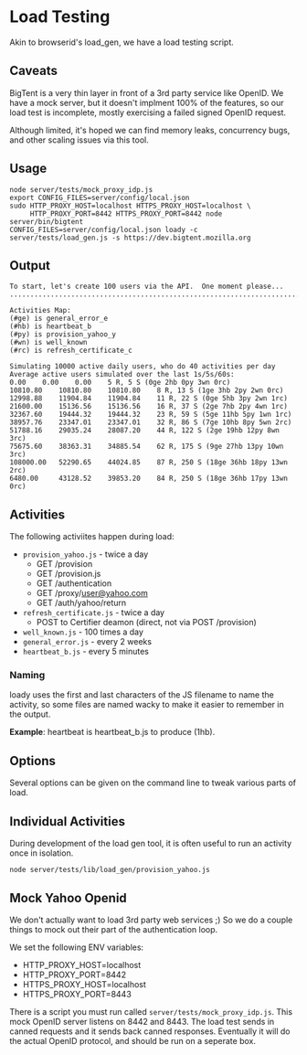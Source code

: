 Load Testing
============

Akin to browserid's load_gen, we have a load testing script.

Caveats
-------

BigTent is a very thin layer in front of a 3rd party service like OpenID. We have a mock server, but it doesn't implment 100% of the features, so our load test is incomplete, mostly exercising a failed signed OpenID request.

Although limited, it's hoped we can find memory leaks, concurrency bugs, and other scaling issues via this tool.

Usage
-----

    node server/tests/mock_proxy_idp.js
    export CONFIG_FILES=server/config/local.json
    sudo HTTP_PROXY_HOST=localhost HTTPS_PROXY_HOST=localhost \
         HTTP_PROXY_PORT=8442 HTTPS_PROXY_PORT=8442 node server/bin/bigtent
    CONFIG_FILES=server/config/local.json loady -c server/tests/load_gen.js -s https://dev.bigtent.mozilla.org

Output
------

    To start, let's create 100 users via the API.  One moment please...
    ....................................................................................................

    Activities Map:
    (#ge) is general_error_e
    (#hb) is heartbeat_b
    (#py) is provision_yahoo_y
    (#wn) is well_known
    (#rc) is refresh_certificate_c

    Simulating 10000 active daily users, who do 40 activities per day
    Average active users simulated over the last 1s/5s/60s:
	0.00    0.00    0.00    5 R, 5 S (0ge 2hb 0py 3wn 0rc)
	10810.80    10810.80    10810.80    8 R, 13 S (1ge 3hb 2py 2wn 0rc)
	12998.88    11904.84    11904.84    11 R, 22 S (0ge 5hb 3py 2wn 1rc)
	21600.00    15136.56    15136.56    16 R, 37 S (2ge 7hb 2py 4wn 1rc)
	32367.60    19444.32    19444.32    23 R, 59 S (5ge 11hb 5py 1wn 1rc)
	38957.76    23347.01    23347.01    32 R, 86 S (7ge 10hb 8py 5wn 2rc)
	51788.16    29035.24    28087.20    44 R, 122 S (2ge 19hb 12py 8wn 3rc)
	75675.60    38363.31    34885.54    62 R, 175 S (9ge 27hb 13py 10wn 3rc)
	108000.00   52290.65    44024.85    87 R, 250 S (18ge 36hb 18py 13wn 2rc)
	6480.00     43128.52    39853.20    84 R, 250 S (18ge 36hb 17py 13wn 0rc)

Activities
----------

The following activiites happen during load:

* `provision_yahoo.js` - twice a day
    * GET /provision
    * GET /provision.js
    * GET /authentication
    * GET /proxy/user@yahoo.com
    * GET /auth/yahoo/return
* `refresh_certificate.js` - twice a day
    * POST to Certifier deamon (direct, not via POST /provision)
* `well_known.js` - 100 times a day
* `general_error.js` - every 2 weeks
* `heartbeat_b.js` - every 5 minutes

### Naming ###

loady uses the first and last characters of the JS filename to name the activity, so
some files are named wacky to make it easier to remember in the output.

**Example**: heartbeat is heartbeat_b.js to produce (1hb).

Options
-------

Several options can be given on the command line to tweak various parts of load.

Individual Activities
---------------------

During development of the load gen tool, it is often useful to run an activity once in isolation.

    node server/tests/lib/load_gen/provision_yahoo.js

Mock Yahoo Openid
-----------------

We don't actually want to load 3rd party web services ;) So we do a couple things to
mock out their part of the authentication loop.

We set the following ENV variables:

* HTTP_PROXY_HOST=localhost
* HTTP_PROXY_PORT=8442
* HTTPS_PROXY_HOST=localhost
* HTTPS_PROXY_PORT=8443

There is a script you must run called
`server/tests/mock_proxy_idp.js`. This mock OpenID server listens on 8442 and 8443.
The load test sends in canned requests and it sends back canned responses. Eventually
it will do the actual OpenID protocol, and should be run on a seperate box.
